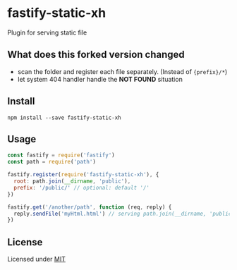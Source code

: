 # fastify-static-xh

Plugin for serving static file

## What does this forked version changed
- scan the folder and register each file separately. (Instead of `{prefix}/*`)
- let system 404 handler handle the **NOT FOUND** situation

## Install

`npm install --save fastify-static-xh`

## Usage

```js
const fastify = require('fastify')
const path = require('path')

fastify.register(require('fastify-static-xh'), {
  root: path.join(__dirname, 'public'),
  prefix: '/public/' // optional: default '/'
})

fastify.get('/another/path', function (req, reply) {
  reply.sendFile('myHtml.html') // serving path.join(__dirname, 'public', 'myHtml.html') directly
})

```

## License

Licensed under [MIT](./LICENSE)
